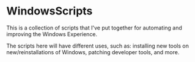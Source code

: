 # WindowsScripts
This is a collection of scripts that I've put together for automating and improving the Windows Experience.

The scripts here will have different uses, such as: installing new tools on new/reinstallations of Windows, patching developer tools, and more.
